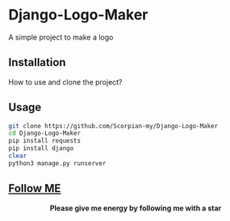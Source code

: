 # Django-Logo-Maker

A simple project to make a logo

## Installation

How to use and clone the project?

## Usage

```bash
git clone https://github.com/Scorpian-my/Django-Logo-Maker
cd Django-Logo-Maker
pip install requests
pip install django
clear
python3 manage.py runserver
```

## [Follow ME](https://t.me/Dev_Scorpian)

<center><b>Please give me energy by following me with a star</b></center>

